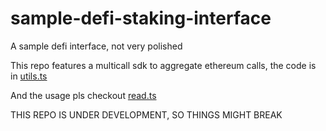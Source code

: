 # sample-defi-staking-interface
A sample defi interface, not very polished

This repo features a multicall sdk to aggregate ethereum calls, the code is in [utils.ts](src/sdk/utils.ts)

And the usage pls checkout [read.ts](src/sdk/read.ts)

THIS REPO IS UNDER DEVELOPMENT, SO THINGS MIGHT BREAK
